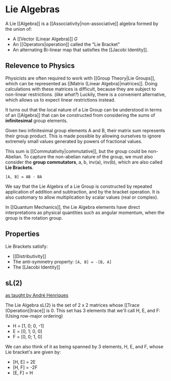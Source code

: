 # Lie Algebras
A Lie [[Algebra]] is a [[Associativity|non-associative]] algebra formed by the union of:
- A [[Vector (Linear Algebra)]] *G*
- An [[Operators|operation]] called the "Lie Bracket"
- An alternating Bi-linear map that satisfies the [[Jacobi Identity]].

## Relevence to Physics

Physicists are often required to work with [[Group Theory|Lie Groups]], which can be represented as [[Matrix (Linear Algebra)|matrices]]. Doing calculations with these matrices is difficult, because they are subject to non-linear restrictions. (*like what?*) Luckily, there is a convenient alternative, which allows us to expect linear restrictions instead.

It turns out that the local nature of a Lie Group can be understood in terms of an [[Algebra]] that can be constructed from considering the sums of **infinitesimal** group elements.

Given two infinitesimal group elements A and B, their matrix sum represents their group product. This is made possible by allowing ourselves to ignore extremely small values generated by powers of fractional values.

This sum is [[Commutativity|commutative]], but the group could be non-Abelian. To capture the non-abelian nature of the group, we must also consider the **group commutators**, a, b, inv(a), inv(b), which are also called **Lie Brackets**.

`[A, B] = AB - BA`

We say that the Lie Algebra of a Lie Group is constructed by repeated application of addition and subtraction, and by the bracket operation. It is also customary to allow multiplication by scalar values (real or complex).

In [[Quantum Mechanics]], the Lie Algebra elements have direct interpretations as physical quantities such as angular momentum, when the group is the rotation group.

## Properties
Lie Brackets satisfy:
- [[Distributivity]]
- The anti-symmetry property: `[A, B] = -[B, A]`
- The [[Jacobi Identity]]

## sL(2)
[as taught by André Henriques](https://www.youtube.com/watch?v=Qw5jonrLbPU)

The Lie Algebra sL(2) is the set of 2 x 2 matrices whose [[Trace (Operation)|trace]] is 0. This set has 3 elements that we'll call H, E, and F: (Using row-major ordering)
- H = [1, 0; 0, -1]
- E = [0, 1; 0, 0]
- F = [0, 0; 1, 0]

We can also think of it as being spanned by 3 elements, H, E, and F, whose Lie bracket's are given by:
- [H, E] = 2E
- [H, F] = -2F
- [E, F] = H